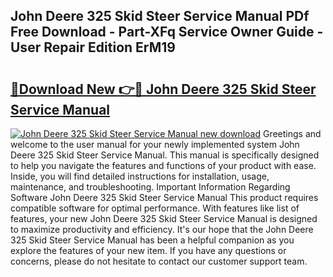 ## John Deere 325 Skid Steer Service Manual PDf Free Download - Part-XFq Service Owner Guide - User Repair Edition ErM19

# <h2><a href="http://bc16012.oget.top/?id=John+Deere+325+Skid+Steer+Service+Manual">🔗Download New 👉🔴 John Deere 325 Skid Steer Service Manual</a></h2>

[![John Deere 325 Skid Steer Service Manual new download](https://i.imgur.com/5g1atiW.png)](http://bc16012.oget.top/?id=John+Deere+325+Skid+Steer+Service+Manual)
Greetings and welcome to the user manual for your newly implemented system John Deere 325 Skid Steer Service Manual. This manual is specifically designed to help you navigate the features and functions of your product with ease. Inside, you will find detailed instructions for installation, usage, maintenance, and troubleshooting. Important Information Regarding Software John Deere 325 Skid Steer Service Manual This product requires compatible software for optimal performance. With features like list of features, your new John Deere 325 Skid Steer Service Manual is designed to maximize productivity and efficiency. It's our hope that the John Deere 325 Skid Steer Service Manual has been a helpful companion as you explore the features of your new item. If you have any questions or concerns, please do not hesitate to contact our customer support team.
